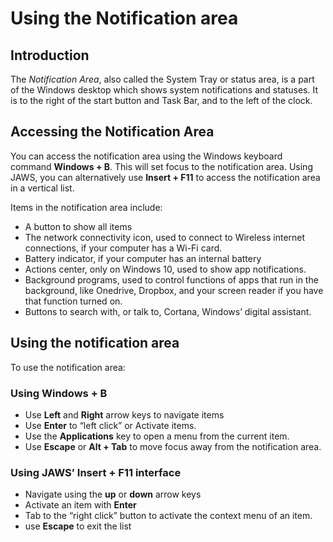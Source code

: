 Using the Notification area
=====================================

Introduction
------------

The *Notification Area*, also called the System Tray or status area, is
a part of the Windows desktop which shows system notifications and
statuses. It is to the right of the start button and Task Bar, and to
the left of the clock.

Accessing the Notification Area
-------------------------------

You can access the notification area using the Windows keyboard command
**Windows + B**. This will set focus to the notification area. Using
JAWS, you can alternatively use **Insert + F11** to access the
notification area in a vertical list.

Items in the notification area include:

-   A button to show all items
-   The network connectivity icon, used to connect to Wireless internet
    connections, if your computer has a Wi-Fi card.
-   Battery indicator, if your computer has an internal battery
-   Actions center, only on Windows 10, used to show app notifications.
-   Background programs, used to control functions of apps that run in
    the background, like Onedrive, Dropbox, and your screen reader if
    you have that function turned on.
-   Buttons to search with, or talk to, Cortana, Windows’ digital
    assistant.

Using the notification area
---------------------------

To use the notification area:

### Using **Windows + B**

-   Use **Left** and **Right** arrow keys to navigate items
-   Use **Enter** to “left click” or Activate items.
-   Use the **Applications** key to open a menu from the current item.
-   Use **Escape** or **Alt + Tab** to move focus away from the
    notification area.

### Using JAWS’ **Insert + F11** interface

-   Navigate using the **up** or **down** arrow keys
-   Activate an item with **Enter**
-   Tab to the “right click” button to activate the context menu of an
    item.
-   use **Escape** to exit the list
